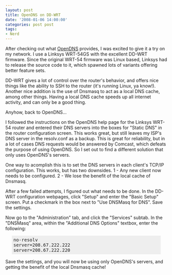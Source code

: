 ```yaml
---
layout: post
title: OpenDNS on DD-WRT
date: '2008-01-06 14:00:00'
categories: post post
tags:
- Nerd
---
```


After checking out what <a href="http://opendns.com/">OpenDNS</a> provides, I was excited to give it a try on my network. I use a Linksys WRT-54GS with the excellent DD-WRT firmware. Since the original WRT-54 firmware was Linux based, Linksys had to release the source code to it, which spawned lots of variants offering better feature sets.

DD-WRT gives a lot of control over the router's behavior, and offers nice things like the ability to SSH to the router (it's running Linux, ya know!). Another nice addition is the use of Dnsmasq to act as a local DNS cache, among other things. Having a local DNS cache speeds up all internet activity, and can only be a good thing.

Anyhow, back to OpenDNS...

I followed the instructions on the OpenDNS help page for the Linksys WRT-54 router and entered their DNS servers into the boxes for "Static DNS" in the router configuration screen. This works great, but still leaves my ISP's DNS server in the resolv.conf as a backup. This is great for reliability, but in a lot of cases DNS requests would be answered by Comcast, which defeats the purpose of using OpenDNS. So I set out to find a different solution that only uses OpenDNS's servers.

One way to acomplish this is to set the DNS servers in each client's TCP/IP configuration. This works, but has two downsides. 1 - Any new client now needs to be configured. 2 - We lose the benefit of the local cache of Dnsmasq.

After a few failed attempts, I figured out what needs to be done. In the DD-WRT configuration webpages, click "Setup" and enter the "Basic Setup" screen. Put a checkmark in the box next to "Use DNSMasq for DNS". Save the settings.

Now go to the "Administration" tab, and click the "Services" subtab. In the "DNSMasq" area, within the "Additional DNS Options" textbox, enter the following:

<pre style="margin:5px 20px; padding:5px;background:#eee;">
no-resolv
server=208.67.222.222
server=208.67.222.220
</pre>

Save the settings, and you will now be using only OpenDNS's servers, and getting the benefit of the local Dnsmasq cache!
